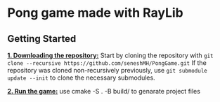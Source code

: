 <h1>Pong game made with RayLib</h1>

<h2>Getting Started</h2>

<ins>**1. Downloading the repository:**</ins>
Start by cloning the repository with
`git clone --recursive https://github.com/seneshMH/PongGame.git`
If the repository was cloned non-recursively previously, use `git submodule update --init` to clone the necessary submodules.

<ins>**2. Run the game:**</ins>
use cmake -S . -B build/ to genarate project files